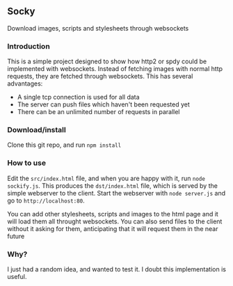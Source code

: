 ## Socky

Download images, scripts and stylesheets through websockets

### Introduction

This is a simple project designed to show how http2 or spdy could be implemented with websockets.
Instead of fetching images with normal http requests, they are fetched through websockets. 
This has several advantages:

* A single tcp connection is used for all data
* The server can push files which haven't been requested yet
* There can be an unlimited number of requests in parallel

### Download/install

Clone this git repo, and run `npm install`

### How to use

Edit the `src/index.html` file, and when you are happy with it, run `node sockify.js`. 
This produces the `dst/index.html` file, which is served by the simple webserver to the client.
Start the webserver with `node server.js` and go to `http://localhost:80`.

You can add other stylesheets, scripts and images to the html page and it will load them all throught websockets. 
You can also send files to the client without it asking for them, anticipating that it will request them 
in the near future

### Why?

I just had a random idea, and wanted to test it. I doubt this implementation is useful.